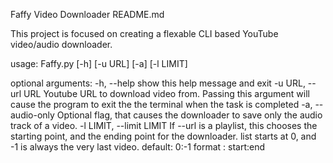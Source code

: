 Faffy Video Downloader README.md

This project is focused on creating a flexable CLI based YouTube video/audio downloader.

usage: Faffy.py [-h] [-u URL] [-a] [-l LIMIT]

optional arguments:
  -h, --help            show this help message and exit
  -u URL, --url URL     Youtube URL to download video from. Passing this
                        argument will cause the program to exit the the
                        terminal when the task is completed
  -a, --audio-only      Optional flag, that causes the downloader to save only
                        the audio track of a video.
  -l LIMIT, --limit LIMIT
                        If --url is a playlist, this chooses the starting
                        point, and the ending point for the downloader. list
                        starts at 0, and -1 is always the very last video.
                        default: 0:-1 format : start:end

